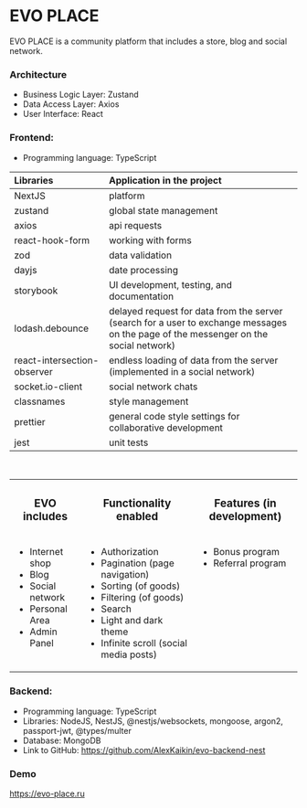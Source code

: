 <h1>EVO PLACE</h1>

<p>EVO PLACE is a community platform that includes a store, blog and social network.</p>

<h3>Architecture</h3>
<ul>
    <li>Business Logic Layer: Zustand</li>
    <li>Data Access Layer: Axios</li>
    <li>User Interface: React</li>
</ul>

<h3>Frontend:</h3>
<ul>
    <li>Programming language: TypeScript</li>
</ul>

| Libraries | Application in the project |
| :------------- |:-------------|
| NextJS | platform |
| zustand | global state management |
| axios | api requests |
| react-hook-form | working with forms |
| zod | data validation |
| dayjs | date processing |
| storybook | UI development, testing, and documentation |
| lodash.debounce | delayed request for data from the server (search for a user to exchange messages on the page of the messenger on the social network) |
| react-intersection-observer | endless loading of data from the server (implemented in a social network) |
| socket.io-client | social network chats |
| classnames | style management |
| prettier | general code style settings for collaborative development |
| jest | unit tests |

<br />

<table>
    <tr><th><h3>EVO includes</h3></th><th><h3>Functionality enabled</h3></th><th><h3>Features (in development)</h3></th></tr>
    <tr><td valign="top"><ul>
    <li>Internet shop</li>
    <li>Blog</li>
    <li>Social network</li>
    <li>Personal Area</li>
    <li>Admin Panel</li>
</ul></td><td valign="top"><ul>
    <li>Authorization</li>
    <li>Pagination (page navigation)</li>
    <li>Sorting (of goods) </li>
    <li>Filtering (of goods) </li>
    <li>Search</li>
    <li>Light and dark theme</li>
    <li>Infinite scroll (social media posts)</li>
</ul></td><td valign="top"><ul>
    <li>Bonus program</li>
    <li>Referral program</li>
</ul></td></tr>
</table>

<h3>Backend:</h3>
<ul>
    <li>Programming language: TypeScript</li>
    <li>Libraries: NodeJS, NestJS, @nestjs/websockets, mongoose, argon2, passport-jwt,  @types/multer</li>
    <li>Database: MongoDB</li>
    <li>Link to GitHub: <a href="https://github.com/AlexKaikin/evo-backend-nest" target="_blank">https://github.com/AlexKaikin/evo-backend-nest</a></li>
</ul>


<h3>Demo</h3>
<a href="https://evo-place.ru" target="_blank">https://evo-place.ru</a>